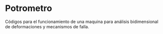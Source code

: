 # Potrometro
Códigos para el funcionamiento de una maquina para análisis bidimensional de deformaciones y mecanismos de falla.
